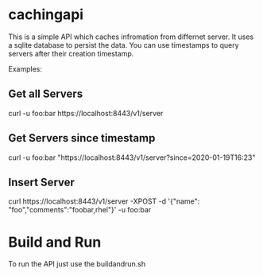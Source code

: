 # cachingapi
This is a simple API which caches infromation from differnet server.
It uses a sqlite database to persist the data.
You can use timestamps to query servers after their creation timestamp.

Examples:

## Get all Servers
curl -u foo:bar https://localhost:8443/v1/server 

## Get Servers since timestamp
curl -u foo:bar "https://localhost:8443/v1/server?since=2020-01-19T16:23"

## Insert Server
curl https://localhost:8443/v1/server -XPOST -d '{"name": "foo","comments":"foobar,rhel"}' -u foo:bar

# Build and Run
To run the API just use the buildandrun.sh